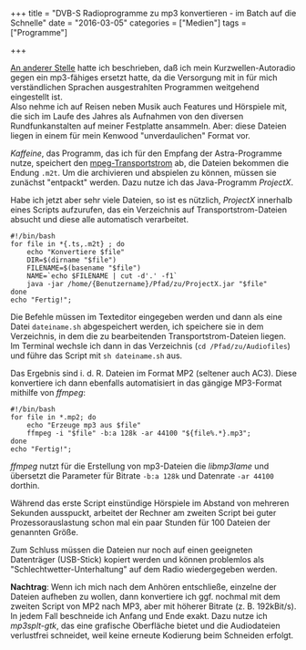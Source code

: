 +++
title 		= "DVB-S Radioprogramme zu mp3 konvertieren - im Batch auf die Schnelle"
date 		= "2016-03-05"
categories 	= ["Medien"]
tags 		= ["Programme"]

+++

[An anderer Stelle](/blog/2016-01-23-das-becker-mexico-hat-ausgedient.html) hatte ich beschrieben, daß ich mein Kurzwellen-Autoradio gegen ein mp3-fähiges ersetzt hatte, da die Versorgung mit in für mich verständlichen Sprachen ausgestrahlten Programmen weitgehend eingestellt ist.   
Also nehme ich auf Reisen neben Musik auch Features und Hörspiele mit, die sich im Laufe des Jahres als Aufnahmen von den diversen Rundfunkanstalten auf meiner Festplatte ansammeln. Aber: diese Dateien liegen in einem für mein Kenwood "unverdaulichen" Format vor.
<!--more-->

_Kaffeine_, das Programm, das ich für den Empfang der Astra-Programme nutze, speichert den [mpeg-Transportstrom](https://de.wikipedia.org/wiki/MPEG-Transportstrom) ab, die Dateien bekommen die Endung `.m2t`. Um die  archivieren und abspielen zu können, müssen sie zunächst "entpackt" werden. Dazu nutze ich das Java-Programm _ProjectX_.

Habe ich jetzt aber sehr viele Dateien, so ist es nützlich, _ProjectX_ innerhalb eines Scripts aufzurufen, das ein Verzeichnis auf Transportstrom-Dateien absucht und diese alle automatisch verarbeitet.

    #!/bin/bash
    for file in *{.ts,.m2t} ; do
        echo "Konvertiere $file"
        DIR=$(dirname "$file")
        FILENAME=$(basename "$file")
        NAME=`echo $FILENAME | cut -d'.' -f1`
        java -jar /home/{Benutzername}/Pfad/zu/ProjectX.jar "$file"
    done
    echo "Fertig!";

Die Befehle müssen im Texteditor eingegeben werden und dann als eine Datei `dateiname.sh` abgespeichert werden, ich speichere sie in dem Verzeichnis, in dem die zu bearbeitenden Transportstrom-Dateien liegen.   
Im Terminal wechsle ich dann in das Verzeichnis (`cd /Pfad/zu/Audiofiles`) und führe das Script mit `sh dateiname.sh` aus.

Das Ergebnis sind i. d. R. Dateien im Format MP2 (seltener auch AC3). Diese konvertiere ich dann ebenfalls automatisiert in das gängige MP3-Format mithilfe von _ffmpeg_:

    #!/bin/bash
    for file in *.mp2; do
        echo "Erzeuge mp3 aus $file" 
        ffmpeg -i "$file" -b:a 128k -ar 44100 "${file%.*}.mp3"; 
    done 
    echo "Fertig!";
    
_ffmpeg_ nutzt für die Erstellung von mp3-Dateien die _libmp3lame_ und übersetzt die Parameter für Bitrate `-b:a 128k` und Datenrate `-ar 44100` dorthin.  

Während das erste Script einstündige Hörspiele im Abstand von mehreren Sekunden ausspuckt, arbeitet der Rechner am zweiten Script bei guter Prozessorauslastung schon mal ein paar Stunden für 100 Dateien der genannten Größe.

Zum Schluss müssen die Dateien nur noch auf einen geeigneten Datenträger (USB-Stick) kopiert werden und können problemlos als "Schlechtwetter-Unterhaltung" auf dem Radio wiedergegeben werden.  

__Nachtrag__: Wenn ich mich nach dem Anhören entschließe, einzelne der Dateien aufheben zu wollen, dann konvertiere ich ggf. nochmal mit dem zweiten Script von MP2 nach MP3, aber mit höherer Bitrate (z. B. 192kBit/s).   
In jedem Fall beschneide ich Anfang und Ende exakt. Dazu nutze ich _mp3splt-gtk_, das eine grafische Oberfläche bietet und die Audiodateien verlustfrei schneidet, weil keine erneute Kodierung beim Schneiden erfolgt.

<!-- Audio options:
-aframes number     set the number of audio frames to record
-aq quality         set audio quality (codec-specific)
-ar rate            set audio sampling rate (in Hz)
-ac channels        set number of audio channels
-an                 disable audio
-acodec codec       force audio codec ('copy' to copy stream)
-vol volume         change audio volume (256=normal)
-af filter list     audio filters -->


